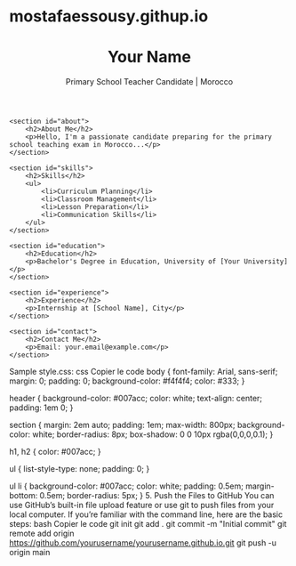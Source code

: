# mostafaessousy.githup.io
<!DOCTYPE html>
<html lang="en">
<head>
    <meta charset="UTF-8">
    <meta name="viewport" content="width=device-width, initial-scale=1.0">
    <title>Your Name - Portfolio</title>
    <link rel="stylesheet" href="style.css">
</head>
<body>
    <header>
        <h1>Your Name</h1>
        <p>Primary School Teacher Candidate | Morocco</p>
    </header>
    
    <section id="about">
        <h2>About Me</h2>
        <p>Hello, I'm a passionate candidate preparing for the primary school teaching exam in Morocco...</p>
    </section>
    
    <section id="skills">
        <h2>Skills</h2>
        <ul>
            <li>Curriculum Planning</li>
            <li>Classroom Management</li>
            <li>Lesson Preparation</li>
            <li>Communication Skills</li>
        </ul>
    </section>
    
    <section id="education">
        <h2>Education</h2>
        <p>Bachelor's Degree in Education, University of [Your University]</p>
    </section>
    
    <section id="experience">
        <h2>Experience</h2>
        <p>Internship at [School Name], City</p>
    </section>
    
    <section id="contact">
        <h2>Contact Me</h2>
        <p>Email: your.email@example.com</p>
    </section>
</body>
</html>
Sample style.css:
css
Copier le code
body {
    font-family: Arial, sans-serif;
    margin: 0;
    padding: 0;
    background-color: #f4f4f4;
    color: #333;
}

header {
    background-color: #007acc;
    color: white;
    text-align: center;
    padding: 1em 0;
}

section {
    margin: 2em auto;
    padding: 1em;
    max-width: 800px;
    background-color: white;
    border-radius: 8px;
    box-shadow: 0 0 10px rgba(0,0,0,0.1);
}

h1, h2 {
    color: #007acc;
}

ul {
    list-style-type: none;
    padding: 0;
}

ul li {
    background-color: #007acc;
    color: white;
    padding: 0.5em;
    margin-bottom: 0.5em;
    border-radius: 5px;
}
5. Push the Files to GitHub
You can use GitHub’s built-in file upload feature or use git to push files from your local computer.
If you’re familiar with the command line, here are the basic steps:
bash
Copier le code
git init
git add .
git commit -m "Initial commit"
git remote add origin https://github.com/yourusername/yourusername.github.io.git
git push -u origin main
